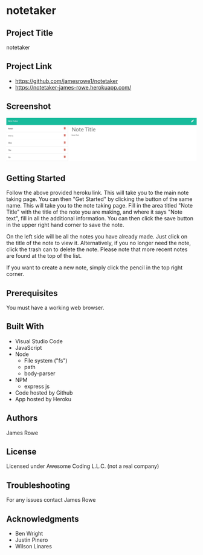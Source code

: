 # notetaker

## Project Title

notetaker

## Project Link

- https://github.com/jamesrowe1/notetaker
- https://notetaker-james-rowe.herokuapp.com/

## Screenshot

![notetaker](assets/notetakerscreenshot.jpg)

## Getting Started

Follow the above provided heroku link. This will take you to the main note taking page. You can then "Get Started" by clicking the button of the same name. This will take you to the note taking page. Fill in the area titled "Note Title" with the title of the note you are making, and where it says "Note text", fill in all the additional information. You can then click the save button in the upper right hand corner to save the note.

On the left side will be all the notes you have already made. Just click on the title of the note to view it. Alternatively, if you no longer need the note, click the trash can to delete the note. Please note that more recent notes are found at the top of the list.

If you want to create a new note, simply click the pencil in the top right corner.

## Prerequisites

You must have a working web browser.

## Built With

- Visual Studio Code
- JavaScript
- Node
  - File system ("fs")
  - path
  - body-parser
- NPM
  - express js
- Code hosted by Github
- App hosted by Heroku

## Authors

James Rowe

## License

Licensed under Awesome Coding L.L.C. (not a real company)

## Troubleshooting

For any issues contact James Rowe

## Acknowledgments

- Ben Wright
- Justin Pinero
- Wilson Linares
